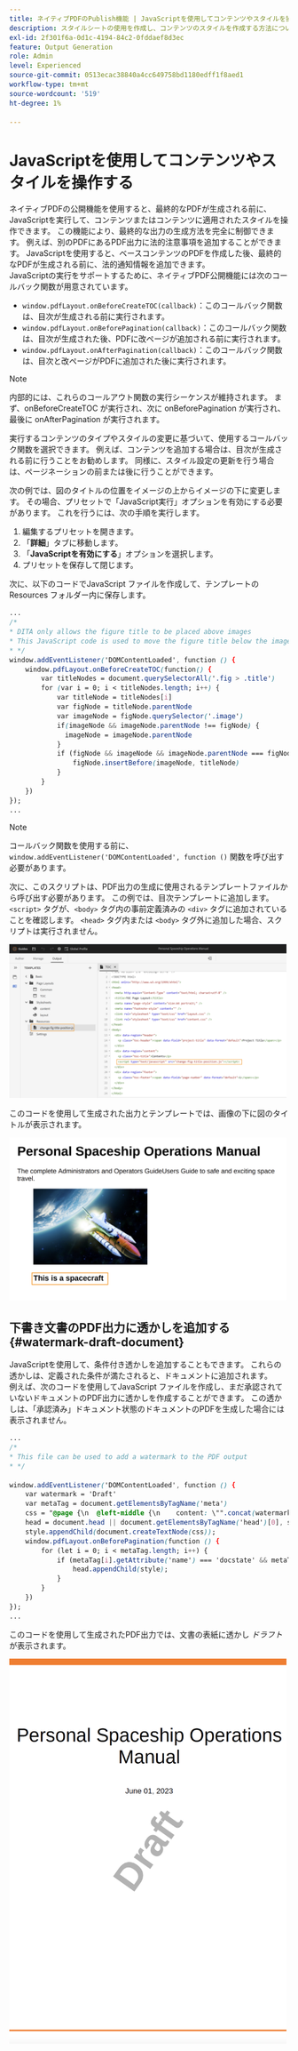 ```yaml
---
title: ネイティブPDFのPublish機能 | JavaScriptを使用してコンテンツやスタイルを操作する
description: スタイルシートの使用を作成し、コンテンツのスタイルを作成する方法について説明します。
exl-id: 2f301f6a-0d1c-4194-84c2-0fddaef8d3ec
feature: Output Generation
role: Admin
level: Experienced
source-git-commit: 0513ecac38840a4cc649758bd1180edff1f8aed1
workflow-type: tm+mt
source-wordcount: '519'
ht-degree: 1%

---
```


# JavaScriptを使用してコンテンツやスタイルを操作する

ネイティブPDFの公開機能を使用すると、最終的なPDFが生成される前に、JavaScriptを実行して、コンテンツまたはコンテンツに適用されたスタイルを操作できます。 この機能により、最終的な出力の生成方法を完全に制御できます。 例えば、別のPDFにあるPDF出力に法的注意事項を追加することができます。 JavaScriptを使用すると、ベースコンテンツのPDFを作成した後、最終的なPDFが生成される前に、法的通知情報を追加できます。\
JavaScriptの実行をサポートするために、ネイティブPDF公開機能には次のコールバック関数が用意されています。

* `window.pdfLayout.onBeforeCreateTOC(callback)`：このコールバック関数は、目次が生成される前に実行されます。
* `window.pdfLayout.onBeforePagination(callback)`：このコールバック関数は、目次が生成された後、PDFに改ページが追加される前に実行されます。
* `window.pdfLayout.onAfterPagination(callback)`：このコールバック関数は、目次と改ページがPDFに追加された後に実行されます。

>[!NOTE]
>
>内部的には、これらのコールアウト関数の実行シーケンスが維持されます。 まず、onBeforeCreateTOC が実行され、次に onBeforePagination が実行され、最後に onAfterPagination が実行されます。

実行するコンテンツのタイプやスタイルの変更に基づいて、使用するコールバック関数を選択できます。 例えば、コンテンツを追加する場合は、目次が生成される前に行うことをお勧めします。 同様に、スタイル設定の更新を行う場合は、ページネーションの前または後に行うことができます。

次の例では、図のタイトルの位置をイメージの上からイメージの下に変更します。 その場合、プリセットで「JavaScript実行」オプションを有効にする必要があります。 これを行うには、次の手順を実行します。

1. 編集するプリセットを開きます。
1. 「**詳細**」タブに移動します。
1. 「**JavaScriptを有効にする**」オプションを選択します。
1. プリセットを保存して閉じます。

次に、以下のコードでJavaScript ファイルを作成して、テンプレートの Resources フォルダー内に保存します。

```css
...
/*
* DITA only allows the figure title to be placed above images 
* This JavaScript code is used to move the figure title below the image
* */
window.addEventListener('DOMContentLoaded', function () {
    window.pdfLayout.onBeforeCreateTOC(function() {
        var titleNodes = document.querySelectorAll('.fig > .title')
        for (var i = 0; i < titleNodes.length; i++) {
            var titleNode = titleNodes[i]
            var figNode = titleNode.parentNode
            var imageNode = figNode.querySelector('.image')
            if(imageNode && imageNode.parentNode !== figNode) {
              imageNode = imageNode.parentNode
            }
            if (figNode && imageNode && imageNode.parentNode === figNode) {
                figNode.insertBefore(imageNode, titleNode)
            }
        }
    })
});
...
```

>[!NOTE]
>
>コールバック関数を使用する前に、`window.addEventListener('DOMContentLoaded', function ()` 関数を呼び出す必要があります。

次に、このスクリプトは、PDF出力の生成に使用されるテンプレートファイルから呼び出す必要があります。 この例では、目次テンプレートに追加します。 `<script>` タグが、`<body>` タグ内の事前定義済みの `<div>` タグに追加されていることを確認します。 `<head>` タグ内または `<body>` タグ外に追加した場合、スクリプトは実行されません。

<img src="./assets/js-added-resources-template.png" width="500">

このコードを使用して生成された出力とテンプレートでは、画像の下に図のタイトルが表示されます。

<img src="./assets/fig-title-below-image.png" width="500">

## 下書き文書のPDF出力に透かしを追加する {#watermark-draft-document}

JavaScriptを使用して、条件付き透かしを追加することもできます。 これらの透かしは、定義された条件が満たされると、ドキュメントに追加されます。\
例えば、次のコードを使用してJavaScript ファイルを作成し、まだ承認されていないドキュメントのPDF出力に透かしを作成することができます。 この透かしは、「承認済み」ドキュメント状態のドキュメントのPDFを生成した場合には表示されません。

```css
...
/*
* This file can be used to add a watermark to the PDF output
* */

window.addEventListener('DOMContentLoaded', function () {
    var watermark = 'Draft'
    var metaTag = document.getElementsByTagName('meta')
    css = "@page {\n  @left-middle {\n    content: \"".concat(watermark, "\";\n    z-index: 100;\n    font-family: sans-serif;\n    font-size: 80pt;\n    font-weight: bold;\n    color: gray(0, 0.3);\n    text-align: center;\n    transform: rotate(-54.7deg);\n    position: absolute;\n    left: 0;\n    top: 0;\n    width: 100%;\n    height: 100%;\n  }\n}")
    head = document.head || document.getElementsByTagName('head')[0], style = document.createElement('style');
    style.appendChild(document.createTextNode(css));
    window.pdfLayout.onBeforePagination(function () {
        for (let i = 0; i < metaTag.length; i++) {
            if (metaTag[i].getAttribute('name') === 'docstate' && metaTag[i].getAttribute('value') !== 'Approved') {
                head.appendChild(style);
            }
        }
    })
});
...
```

このコードを使用して生成されたPDF出力では、文書の表紙に透かし *ドラフト* が表示されます。

<img src="./assets/draft-watermark.png" width="500">
